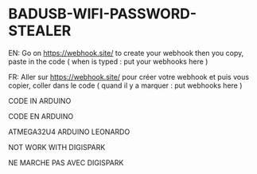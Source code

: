 # BADUSB-WIFI-PASSWORD-STEALER
EN: Go on https://webhook.site/ to create your webhook then you copy, paste in the code ( when is typed : put your webhooks here )
     
FR: Aller sur https://webhook.site/ pour créer votre webhook et puis vous copier, coller dans le code ( quand il y a marquer : put webhooks here )

CODE IN ARDUINO
     
CODE EN ARDUINO

ATMEGA32U4
ARDUINO LEONARDO

NOT WORK WITH DIGISPARK
     
NE MARCHE PAS AVEC DIGISPARK
